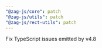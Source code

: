 ```yaml
---
"@zag-js/core": patch
"@zag-js/utils": patch
"@zag-js/rect-utils": patch
---
```


Fix TypeScript issues emitted by v4.8
